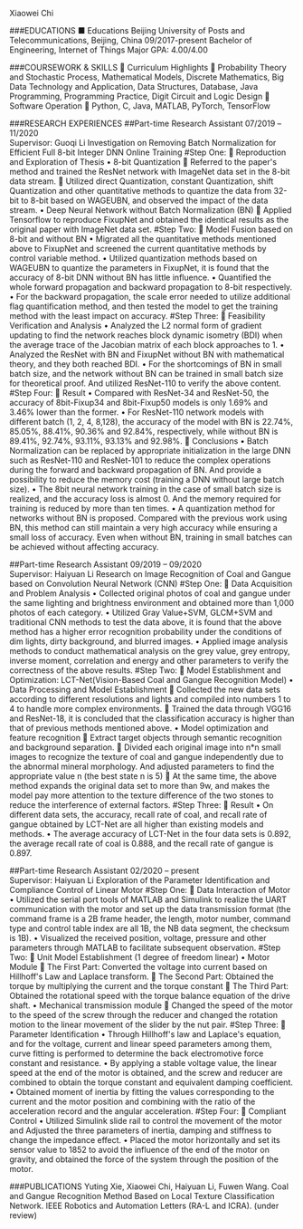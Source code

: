 Xiaowei Chi


###EDUCATIONS
■	Educations
Beijing University of Posts and Telecommunications, Beijing, China			         09/2017-present
Bachelor of Engineering, Internet of Things 	           		 	         	                        Major GPA: 4.00/4.00

###COURSEWORK & SKILLS
	Curriculum Highlights
	Probability Theory and Stochastic Process, Mathematical Models, Discrete Mathematics, Big Data Technology and Application, Data Structures, Database, Java Programming, Programming Practice, Digit Circuit and Logic Design
	Software Operation
	  Python, C, Java, MATLAB, PyTorch, TensorFlow

###RESEARCH EXPERIENCES
##Part-time Research Assistant                                                                                                     07/2019 –11/2020                                                                                                                                                                                                                                                                                                                                                                                                                                                            
Supervisor: Guoqi Li
Investigation on Removing Batch Normalization for Efficient Full 8-bit Integer DNN Online Training
#Step One:
	Reproduction and Exploration of Thesis
•	8-bit Quantization
	Referred to the paper's method and trained the ResNet network with ImageNet data set in the 8-bit data stream.
	Utilized direct Quantization, constant Quantization, shift Quantization and other quantitative methods to quantize the data from 32-bit to 8-bit based on WAGEUBN, and observed the impact of the data stream.
•	Deep Neural Network without Batch Normalization (BN)
	Applied Tensorflow to reproduce FixupNet and obtained the identical results as the original paper with ImageNet data set.
#Step Two:
	Model Fusion based on 8-bit and without BN
•	Migrated all the quantitative methods mentioned above to FixupNet and screened the current quantitative methods by control variable method.
•	Utilized quantization methods based on WAGEUBN to quantize the parameters in FixupNet, it is found that the accuracy of 8-bit DNN without BN has little influence. 
•	Quantified the whole forward propagation and backward propagation to 8-bit respectively.
•	For the backward propagation, the scale error needed to utilize additional flag quantification method, and then tested the model to get the training method with the least impact on accuracy. 
#Step Three:
	Feasibility Verification and Analysis
•	Analyzed the L2 normal form of gradient updating to find the network reaches block dynamic isometry (BDI) when the average trace of the Jacobian matrix of each block approaches to 1.
•	Analyzed the ResNet with BN and FixupNet without BN with mathematical theory, and they both reached BDI.
•	For the shortcomings of BN in small batch size, and the network without BN can be trained in small batch size for theoretical proof. And utilized ResNet-110 to verify the above content. 
#Step Four:
	Result
•	Compared with ResNet-34 and ResNet-50, the accuracy of 8bit-Fixup34 and 8bit-Fixup50 models is only 1.69% and 3.46% lower than the former.
•	For ResNet-110 network models with different batch (1, 2, 4, 8,128), the accuracy of the model with BN is 22.74%, 85.05%, 88.41%, 90.36% and 92.84%, respectively, while without BN is 89.41%, 92.74%, 93.11%, 93.13% and 92.98%.
	Conclusions
•	Batch Normalization can be replaced by appropriate initialization in the large DNN such as ResNet-110 and ResNet-101 to reduce the complex operations during the forward and backward propagation of BN. And provide a possibility to reduce the memory cost (training a DNN without large batch size).
•	The 8bit neural network training in the case of small batch size is realized, and the accuracy loss is almost 0. And the memory required for training is reduced by more than ten times.
•	A quantization method for networks without BN is proposed. Compared with the previous work using BN, this method can still maintain a very high accuracy while ensuring a small loss of accuracy. Even when without BN, training in small batches can be achieved without affecting accuracy.

##Part-time Research Assistant                                                                                                    09/2019 – 09/2020                                                                                                                                                                                                                                                                                                                                                                                                                                                            
Supervisor: Haiyuan Li
Research on Image Recognition of Coal and Gangue based on Convolution Neural Network (CNN) 
#Step One:
	Data Acquisition and Problem Analysis
•	Collected original photos of coal and gangue under the same lighting and brightness environment and obtained more than 1,000 photos of each category. 
•	Utilized Gray Value+SVM, GLCM+SVM and traditional CNN methods to test the data above, it is found that the above method has a higher error recognition probability under the conditions of dim lights, dirty background, and blurred images.
•	Applied image analysis methods to conduct mathematical analysis on the grey value, grey entropy, inverse moment, correlation and energy and other parameters to verify the correctness of the above results.
#Step Two:
	Model Establishment and Optimization: LCT-Net(Vision-Based Coal and Gangue Recognition Model)
•	Data Processing and Model Establishment
	Collected the new data sets according to different resolutions and lights and compiled into numbers 1 to 4 to handle more complex environments.
	Trained the data through VGG16 and ResNet-18, it is concluded that the classification accuracy is higher than that of previous methods mentioned above.
•	Model optimization and feature recognition
	Extract target objects through semantic recognition and background separation.
	Divided each original image into n*n small images to recognize the texture of coal and gangue independently due to the abnormal mineral morphology. And adjusted parameters to find the appropriate value n (the best state n is 5)
	At the same time, the above method expands the original data set to more than 9w, and makes the model pay more attention to the texture difference of the two stones to reduce the interference of external factors.
#Step Three:
	Result
•	On different data sets, the accuracy, recall rate of coal, and recall rate of gangue obtained by LCT-Net are all higher than existing models and methods.
•	The average accuracy of LCT-Net in the four data sets is 0.892, the average recall rate of coal is 0.888, and the recall rate of gangue is 0.897.

##Part-time Research Assistant                                                                                                     02/2020 – present                                                                                                                                                                                                                                                                                                                                                                                                                                                            
Supervisor: Haiyuan Li
Exploration of the Parameter Identification and Compliance Control of Linear Motor
#Step One:
	Data Interaction of Motor
•	Utilized the serial port tools of MATLAB and Simulink to realize the UART communication with the motor and set up the data transmission format (the command frame is a 2B frame header, the length, motor number, command type and control table index are all 1B, the NB data segment, the checksum is 1B).
•	Visualized the received position, voltage, pressure and other parameters through MATLAB to facilitate subsequent observation.
#Step Two:
	Unit Model Establishment (1 degree of freedom linear)
•	Motor Module
	The First Part: Converted the voltage into current based on Hillhoff's Law and Laplace transform.
	The Second Part: Obtained the torque by multiplying the current and the torque constant
	The Third Part: Obtained the rotational speed with the torque balance equation of the drive shaft.
•	Mechanical transmission module
	Changed the speed of the motor to the speed of the screw through the reducer and changed the rotation motion to the linear movement of the slider by the nut pair.
#Step Three:
	Parameter Identification
•	Through Hillhoff's law and Laplace's equation, and for the voltage, current and linear speed parameters among them, curve fitting is performed to determine the back electromotive force constant and resistance.
•	By applying a stable voltage value, the linear speed at the end of the motor is obtained, and the screw and reducer are combined to obtain the torque constant and equivalent damping coefficient.
•	Obtained moment of inertia by fitting the values corresponding to the current and the motor position and combining with the ratio of the acceleration record and the angular acceleration.
#Step Four:
	Compliant Control
•	Utilized Simulink slide rail to control the movement of the motor and Adjusted the three parameters of inertia, damping and stiffness to change the impedance effect.
•	Placed the motor horizontally and set its sensor value to 1852 to avoid the influence of the end of the motor on gravity, and obtained the force of the system through the position of the motor.

###PUBLICATIONS	
Yuting Xie, Xiaowei Chi, Haiyuan Li, Fuwen Wang. Coal and Gangue Recognition Method Based on Local Texture Classification Network. IEEE Robotics and Automation Letters (RA-L and ICRA). (under review)

